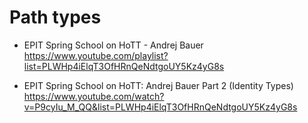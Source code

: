 # Path types

* EPIT Spring School on HoTT - Andrej Bauer
https://www.youtube.com/playlist?list=PLWHp4iElqT3OfHRnQeNdtgoUY5Kz4yG8s

* EPIT Spring School on HoTT: Andrej Bauer Part 2 (Identity Types)
https://www.youtube.com/watch?v=P9cyIu_M_QQ&list=PLWHp4iElqT3OfHRnQeNdtgoUY5Kz4yG8s
